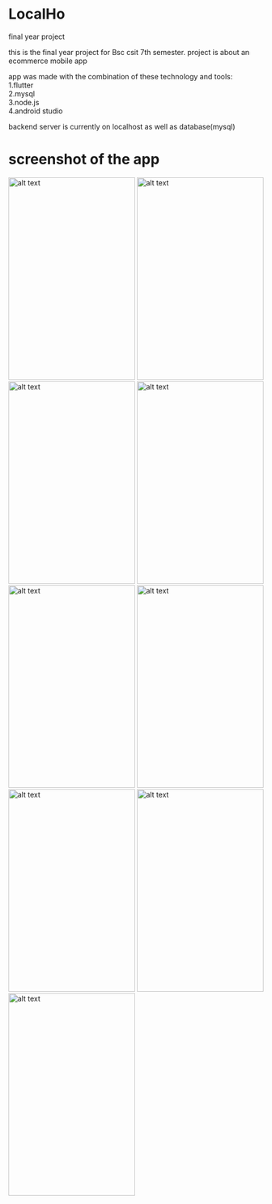 # LocalHo
final year project 

this is the final year project for Bsc csit 7th semester. project is about an ecommerce mobile app

app was made with the combination of these technology and tools:<br>
  1.flutter <br>
  2.mysql <br>
  3.node.js <br>
  4.android studio <br>
 
 backend server is currently on localhost as well as database(mysql)

 # screenshot of the app
<img src="https://user-images.githubusercontent.com/41846257/127603273-8093c0b8-af92-45ef-8a91-3b379f431f9e.PNG" alt="alt text" width="250" height="400"> <img src="https://user-images.githubusercontent.com/41846257/127603289-0a3e4b00-e4fa-4f42-a0e9-a77faa3ecb89.PNG" alt="alt text" width="250" height="400">
<img src="https://user-images.githubusercontent.com/41846257/127603297-3b04a935-d9e5-4e0a-bbce-1fe082b7d443.PNG" alt="alt text" width="250" height="400">
<img src="https://user-images.githubusercontent.com/41846257/127603308-4f992877-56ff-431a-b84f-f164f0d44d05.PNG" alt="alt text" width="250" height="400">
<img src="https://user-images.githubusercontent.com/41846257/127603317-da4b876e-7c8d-4e9d-9486-f58be61f4359.PNG" alt="alt text" width="250" height="400">
<img src="https://user-images.githubusercontent.com/41846257/127603320-a540a20a-8bd2-494e-8826-bd703099ecbc.PNG" alt="alt text" width="250" height="400">
<img src="https://user-images.githubusercontent.com/41846257/127603330-0948baec-8ac3-4018-809b-f623fb99ae6a.PNG" alt="alt text" width="250" height="400">
<img src="https://user-images.githubusercontent.com/41846257/127603333-dcb74026-4c23-4ffd-90dd-7887b4911dff.PNG" alt="alt text" width="250" height="400">
<img src="https://user-images.githubusercontent.com/41846257/127603334-ec57010a-270a-46d2-bcac-213138d05fbc.PNG" alt="alt text" width="250" height="400">
